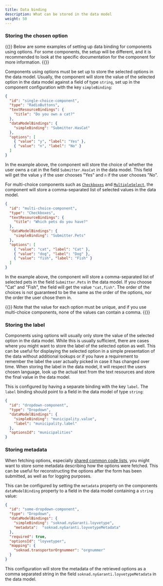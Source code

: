 ```yaml
---
title: Data binding
description: What can be stored in the data model
weight: 50
---
```


### Storing the chosen option

{{<notice info>}}
Below are some examples of setting up data binding for components using options. For some components, the setup will be
different, and it is recommended to look at the specific documentation for the component for more information.
{{</notice>}}

Components using options must be set up to store the selected options in the data model. Usually, the component will
store the value of the selected option in the data model against a field of type `string`, set up in the component
configuration with the key `simpleBinding`:

```json {hl_lines=["8"]}
{
  "id": "single-choice-component",
  "type": "RadioButtons",
  "textResourceBindings": {
    "title": "Do you own a cat?"
  },
  "dataModelBindings": {
    "simpleBinding": "Submitter.HasCat"
  },
  "options": [
    { "value": "y", "label": "Yes" },
    { "value": "n", "label": "No" }
  ]
}
```

In the example above, the component will store the choice of whether the user owns a cat in the field `Submitter.HasCat`
in the data model. This field will get the value `y` if the user chooses "Yes" and `n` if the user chooses "No".

For multi-choice components such as [`Checkboxes`](../../../../../reference/ux/components/checkboxes) and
[`MultipleSelect`](../../../../../reference/ux/components/multipleselect), the component will store a comma-separated
list of selected values in the data model.

```json
{
  "id": "multi-choice-component",
  "type": "Checkboxes",
  "textResourceBindings": {
    "title": "Which pets do you have?"
  },
  "dataModelBindings": {
    "simpleBinding": "Submitter.Pets"
  },
  "options": [
    { "value": "cat", "label": "Cat" },
    { "value": "dog", "label": "Dog" },
    { "value": "fish", "label": "Fish" }
  ]
}
```

In the example above, the component will store a comma-separated list of selected pets in the field `Submitter.Pets` in
the data model. If you choose "Cat" and "Fish", the field will get the value `"cat,fish"`. The order of the choices is
not guaranteed to be the same as the order of the options, nor the order the user chose them in.

{{<notice warning>}}
Note that the value for each option must be unique, and if you use multi-choice components, none of the values can
contain a comma.
{{</notice>}}

### Storing the label

Components using options will usually only store the value of the selected option in the data model. While this is
usually sufficient, there are cases where you might want to store the label of the selected option as well. This can
be useful for displaying the selected option in a simple presentation of the data without additional lookups or if
you have a requirement to remember the label the user actually picked in case it has changed over time. When storing
the label in the data model, it will respect the users chosen language, look up the actual text from the text resources
and store the final value in the data model.

This is configured by having a separate binding with the key `label`. The `label` binding should point to a field in the
data model of type `string`:

```json {hl_lines=["6"]}
{
  "id": "dropdown-component",
  "type": "Dropdown",
  "dataModelBindings": {
    "simpleBinding": "municipality.value",
    "label": "municipality.label"
  },
  "optionsId": "municipalities"
}
```

### Storing metadata

When fetching options, especially [shared common code lists](../../sources/shared), you might want to store some
metadata describing how the options were fetched. This can be useful for reconstructing the options after the form
has been submitted, as well as for logging purposes.

This can be configured by setting the `metadata` property on the components `dataModelBinding` property to a field
in the data model containing a `string` value:

```json {hl_lines=["9"]}
{
  "id": "some-dropdown-component",
  "type": "Dropdown",
  "dataModelBindings": {
    "simpleBinding": "soknad.nyGaranti.loyvetype",
    "metadata":  "soknad.nyGaranti.loyvetypeMetadata"
  },
  "required": true,
  "optionsId": "loyvetyper",
  "mapping": {
    "soknad.transportorOrgnummer": "orgnummer"
  }
}
```

This configuration will store the metadata of the retrieved options as a comma separated string in the
field `soknad.nyGaranti.loyvetypeMetadata` in the data model.